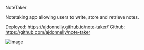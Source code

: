 NoteTaker 

Notetaking app allowing users to write, store and retrieve notes. 

Deployed: https://ajdonnelly.github.io/note-taker/
Github: https://github.com/ajdonnelly/note-taker

![image](https://user-images.githubusercontent.com/65695895/93692394-6a25a580-fab8-11ea-943d-4af9ac14db48.png)
